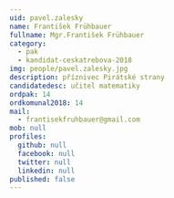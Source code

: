 ```yaml
---
uid: pavel.zalesky
name: František Frühbauer
fullname: Mgr.František Frühbauer
category:
  - pak
  - kandidat-ceskatrebova-2018
img: people/pavel.zalesky.jpg
description: příznivec Pirátské strany
candidatedesc: učitel matematiky 
ordpak: 14
ordkomunal2018: 14
mail:
  - frantisekfruhbauer@gmail.com
mob: null
profiles:
  github: null
  facebook: null
  twitter: null
  linkedin: null
published: false
---
```


